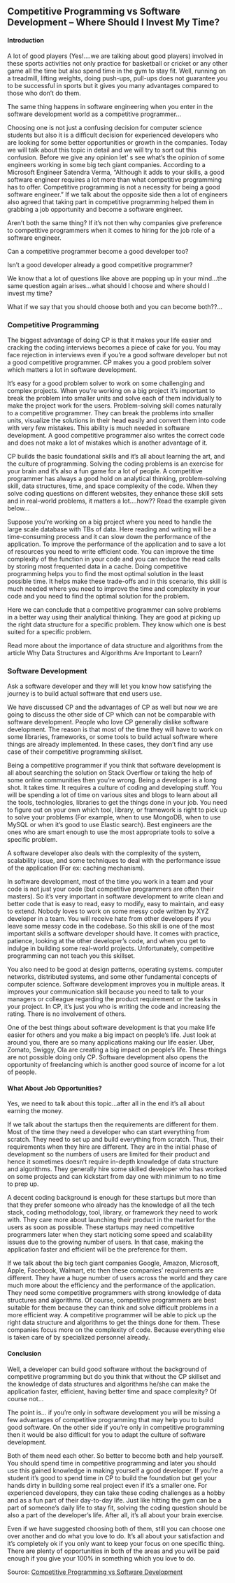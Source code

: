 ## Competitive Programming vs Software Development – Where Should I Invest My Time?

#### Introduction

A lot of good players (Yes!….we are talking about good players) involved in these sports activities not only practice for basketball or cricket or any other game all the time but also spend time in the gym to stay fit. Well, running on a treadmill, lifting weights, doing push-ups, pull-ups does not guarantee you to be successful in sports but it gives you many advantages compared to those who don’t do them.

The same thing happens in software engineering when you enter in the software development world as a competitive programmer…

Choosing one is not just a confusing decision for computer science students but also it is a difficult decision for experienced developers who are looking for some better opportunities or growth in the companies. Today we will talk about this topic in detail and we will try to sort out this confusion. Before we give any opinion let’ s see what’s the opinion of some engineers working in some big tech giant companies. According to a Microsoft Engineer Satendra Verma, “Although it adds to your skills, a good software engineer requires a lot more than what competitive programming has to offer. Competitive programming is not a necessity for being a good software engineer.” If we talk about the opposite side then a lot of engineers also agreed that taking part in competitive programming helped them in grabbing a job opportunity and become a software engineer.

Aren’t both the same thing? If it’s not then why companies give preference to competitive programmers when it comes to hiring for the job role of a software engineer. 

Can a competitive programmer become a good developer too? 

Isn’t a good developer already a good competitive programmer?

We know that a lot of questions like above are popping up in your mind…the same question again arises…what should I choose and where should I invest my time? 

What if we say that you should choose both and you can become both??…

### Competitive Programming
The biggest advantage of doing CP is that it makes your life easier and cracking the coding interviews becomes a piece of cake for you. You may face rejection in interviews even if you’re a good software developer but not a good competitive programmer. CP makes you a good problem solver which matters a lot in software development. 

It’s easy for a good problem solver to work on some challenging and complex projects. When you’re working on a big project it’s important to break the problem into smaller units and solve each of them individually to make the project work for the users. Problem-solving skill comes naturally to a competitive programmer. They can break the problems into smaller units, visualize the solutions in their head easily and convert them into code with very few mistakes. This ability is much needed in software development. A good competitive programmer also writes the correct code and does not make a lot of mistakes which is another advantage of it.

CP builds the basic foundational skills and it’s all about learning the art, and the culture of programming. Solving the coding problems is an exercise for your brain and it’s also a fun game for a lot of people. A competitive programmer has always a good hold on analytical thinking, problem-solving skill, data structures, time, and space complexity of the code. When they solve coding questions on different websites, they enhance these skill sets and in real-world problems, it matters a lot….how?? Read the example given below…

Suppose you’re working on a big project where you need to handle the large scale database with TBs of data. Here reading and writing will be a time-consuming process and it can slow down the performance of the application. To improve the performance of the application and to save a lot of resources you need to write efficient code. You can improve the time complexity of the function in your code and you can reduce the read calls by storing most frequented data in a cache. Doing competitive programming helps you to find the most optimal solution in the least possible time. It helps make these trade-offs and in this scenario, this skill is much needed where you need to improve the time and complexity in your code and you need to find the optimal solution for the problem. 

Here we can conclude that a competitive programmer can solve problems in a better way using their analytical thinking. They are good at picking up the right data structure for a specific problem. They know which one is best suited for a specific problem. 

Read more about the importance of data structure and algorithms from the article Why Data Structures and Algorithms Are Important to Learn?

### Software Development
Ask a software developer and they will let you know how satisfying the journey is to build actual software that end users use. 

We have discussed CP and the advantages of CP as well but now we are going to discuss the other side of CP which can not be comparable with software development. People who love CP generally dislike software development. The reason is that most of the time they will have to work on some libraries, frameworks, or some tools to build actual software where things are already implemented. In these cases, they don’t find any use case of their competitive programming skillset.

Being a competitive programmer if you think that software development is all about searching the solution on Stack Overflow or taking the help of some online communities then you’re wrong. Being a developer is a long shot. It takes time. It requires a culture of coding and developing stuff. You will be spending a lot of time on various sites and blogs to learn about all the tools, technologies, libraries to get the things done in your job. You need to figure out on your own which tool, library, or framework is right to pick up to solve your problems (For example, when to use MongoDB, when to use MySQL or when it’s good to use Elastic search). Best engineers are the ones who are smart enough to use the most appropriate tools to solve a specific problem. 

A software developer also deals with the complexity of the system, scalability issue, and some techniques to deal with the performance issue of the application (For ex: caching mechanism). 

In software development, most of the time you work in a team and your code is not just your code (but competitive programmers are often their masters). So it’s very important in software development to write clean and better code that is easy to read, easy to modify, easy to maintain, and easy to extend. Nobody loves to work on some messy code written by XYZ developer in a team. You will receive hate from other developers if you leave some messy code in the codebase. So this skill is one of the most important skills a software developer should have. It comes with practice, patience, looking at the other developer’s code, and when you get to indulge in building some real-world projects. Unfortunately, competitive programming can not teach you this skillset. 

You also need to be good at design patterns, operating systems. computer networks, distributed systems, and some other fundamental concepts of computer science. Software development improves you in multiple areas. It improves your communication skill because you need to talk to your managers or colleague regarding the product requirement or the tasks in your project. In CP, it’s just you who is writing the code and increasing the rating. There is no involvement of others.

One of the best things about software development is that you make life easier for others and you make a big impact on people’s life. Just look at around you, there are so many applications making our life easier. Uber, Zomato, Swiggy, Ola are creating a big impact on people’s life. These things are not possible doing only CP. Software development also opens the opportunity of freelancing which is another good source of income for a lot of people.  

#### What About Job Opportunities?
Yes, we need to talk about this topic…after all in the end it’s all about earning the money.

If we talk about the startups then the requirements are different for them. Most of the time they need a developer who can start everything from scratch. They need to set up and build everything from scratch. Thus, their requirements when they hire are different. They are in the initial phase of development so the numbers of users are limited for their product and hence it sometimes doesn’t require in-depth knowledge of data structure and algorithms. They generally hire some skilled developer who has worked on some projects and can kickstart from day one with minimum to no time to prep up. 

A decent coding background is enough for these startups but more than that they prefer someone who already has the knowledge of all the tech stack, coding methodology, tool, library, or framework they need to work with. They care more about launching their product in the market for the users as soon as possible. These startups may need competitive programmers later when they start noticing some speed and scalability issues due to the growing number of users. In that case, making the application faster and efficient will be the preference for them. 

If we talk about the big tech giant companies Google, Amazon, Microsoft, Apple, Facebook, Walmart, etc then these companies’ requirements are different. They have a huge number of users across the world and they care much more about the efficiency and the performance of the application. They need some competitive programmers with strong knowledge of data structures and algorithms. Of course, competitive programmers are best suitable for them because they can think and solve difficult problems in a more efficient way. A competitive programmer will be able to pick up the right data structure and algorithms to get the things done for them. These companies focus more on the complexity of code. Because everything else is taken care of by specialized personnel already.

#### Conclusion
Well, a developer can build good software without the background of competitive programming but do you think that without the CP skillset and the knowledge of data structures and algorithms he/she can make the application faster, efficient, having better time and space complexity? Of course not… 

The point is… if you’re only in software development you will be missing a few advantages of competitive programming that may help you to build good software. On the other side if you’re only in competitive programming then it would be also difficult for you to adapt the culture of software development.

Both of them need each other. So better to become both and help yourself. You should spend time in competitive programming and later you should use this gained knowledge in making yourself a good developer. If you’re a student it’s good to spend time in CP to build the foundation but get your hands dirty in building some real project even if it’s a smaller one. For experienced developers, they can take these coding challenges as a hobby and as a fun part of their day-to-day life. Just like hitting the gym can be a part of someone’s daily life to stay fit, solving the coding question should be also a part of the developer’s life. After all, it’s all about your brain exercise. 

Even if we have suggested choosing both of them, still you can choose one over another and do what you love to do. It’s all about your satisfaction and it’s completely ok if you only want to keep your focus on one specific thing. There are plenty of opportunities in both of the areas and you will be paid enough if you give your 100% in something which you love to do.

Source: [Competitive Programming vs Software Development](https://www.geeksforgeeks.org/competitive-programming-vs-software-development-where-should-i-invest-my-time/)
